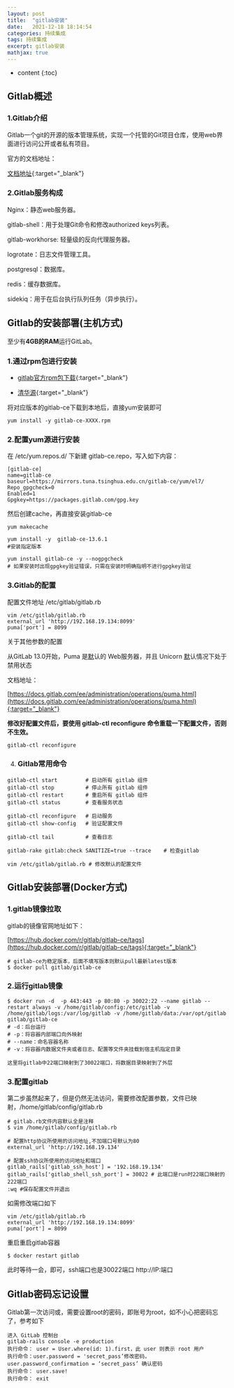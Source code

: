 ```yaml
---
layout: post
title:  "gitlab安装"
date:   2021-12-18 18:14:54
categories: 持续集成
tags: 持续集成
excerpt: gitlab安装
mathjax: true
---
```


* content
{:toc}


## Gitlab概述

### 1.Gitlab介绍

Gitlab一个git的开源的版本管理系统，实现一个托管的Git项目仓库，使用web界面进行访问公开或者私有项目。

官方的文档地址：

[文档地址](https://docs.gitlab.com/ee/){:target="_blank"}

### 2.Gitlab服务构成

Nginx：静态web服务器。

gitlab-shell：用于处理Git命令和修改authorized keys列表。

gitlab-workhorse: 轻量级的反向代理服务器。

logrotate：日志文件管理工具。

postgresql：数据库。

redis：缓存数据库。

sidekiq：用于在后台执行队列任务（异步执行）。

## Gitlab的安装部署(主机方式)

至少有**4GB的RAM**运行GitLab。

### 1.通过rpm包进行安装

- [gitlab官方rpm包下载](https://packages.gitlab.com/gitlab/gitlab-ce){:target="_blank"}

- [清华源](https://mirrors.tuna.tsinghua.edu.cn/gitlab-ce/yum/el7/){:target="_blank"}

将对应版本的gitlab-ce下载到本地后，直接yum安装即可

```
yum install -y gitlab-ce-XXXX.rpm
```

### 2.配置yum源进行安装

在 /etc/yum.repos.d/ 下新建 gitlab-ce.repo，写入如下内容：

```
[gitlab-ce]
name=gitlab-ce
baseurl=https://mirrors.tuna.tsinghua.edu.cn/gitlab-ce/yum/el7/
Repo_gpgcheck=0
Enabled=1
Gpgkey=https://packages.gitlab.com/gpg.key
```

然后创建cache，再直接安装gitlab-ce

```
yum makecache

yum install -y  gitlab-ce-13.6.1
#安装指定版本

yum install gitlab-ce -y --nogpgcheck
# 如果安装时出现gpgkey验证错误，只需在安装时明确指明不进行gpgkey验证
```

### 3.Gitlab的配置

配置文件地址  /etc/gitlab/gitlab.rb

```
vim /etc/gitlab/gitlab.rb
external_url 'http://192.168.19.134:8099'
puma['port'] = 8099
```

关于其他参数的配置

从GitLab 13.0开始，Puma 是[默](https://www.jb51.cc/tag/mo/)认的 Web服务器，并且 Unicorn [默](https://www.jb51.cc/tag/mo/)认情况下处于禁用状态

文档地址：

[https://docs.gitlab.com/ee/administration/operations/puma.html](https://docs.gitlab.com/ee/administration/operations/puma.html){:target="_blank"}

**修改好配置文件后，要使用 gitlab-ctl reconfigure 命令重载一下配置文件，否则不生效。**

```
gitlab-ctl reconfigure
```

4. ### Gitlab常用命令

```
gitlab-ctl start         # 启动所有 gitlab 组件
gitlab-ctl stop          # 停止所有 gitlab 组件
gitlab-ctl restart       # 重启所有 gitlab 组件
gitlab-ctl status        # 查看服务状态

gitlab-ctl reconfigure   # 启动服务
gitlab-ctl show-config   # 验证配置文件

gitlab-ctl tail          # 查看日志

gitlab-rake gitlab:check SANITIZE=true --trace    # 检查gitlab

vim /etc/gitlab/gitlab.rb # 修改默认的配置文件
```

## Gitlab安装部署(Docker方式)

### 1.gitlab镜像拉取

gitlab的镜像官网地址如下：

[https://hub.docker.com/r/gitlab/gitlab-ce/tags](https://hub.docker.com/r/gitlab/gitlab-ce/tags){:target="_blank"}

```
# gitlab-ce为稳定版本，后面不填写版本则默认pull最新latest版本
$ docker pull gitlab/gitlab-ce
```

### 2.运行gitlab镜像

```
$ docker run -d  -p 443:443 -p 80:80 -p 30022:22 --name gitlab --restart always -v /home/gitlab/config:/etc/gitlab -v /home/gitlab/logs:/var/log/gitlab -v /home/gitlab/data:/var/opt/gitlab gitlab/gitlab-ce
# -d：后台运行
# -p：将容器内部端口向外映射
# --name：命名容器名称
# -v：将容器内数据文件夹或者日志、配置等文件夹挂载到宿主机指定目录

这里将gitlab中22端口映射到了30022端口，将数据目录映射到了外层
```

### 3.配置gitlab

第二步虽然起来了，但是仍然无法访问，需要修改配置参数，文件已映射，/home/gitlab/config/gitlab.rb

```
# gitlab.rb文件内容默认全是注释
$ vim /home/gitlab/config/gitlab.rb

# 配置http协议所使用的访问地址,不加端口号默认为80
external_url 'http://192.168.19.134'

# 配置ssh协议所使用的访问地址和端口
gitlab_rails['gitlab_ssh_host'] = '192.168.19.134'
gitlab_rails['gitlab_shell_ssh_port'] = 30022 # 此端口是run时22端口映射的222端口
:wq #保存配置文件并退出
```

如需修改端口如下

```
vim /etc/gitlab/gitlab.rb
external_url 'http://192.168.19.134:8099'
puma['port'] = 8099
```

重启重启gitlab容器

```
$ docker restart gitlab
```

此时等待一会，即可，ssh端口也是30022端口
http://IP:端口

## Gitlab密码忘记设置

Gitlab第一次访问或，需要设置root的密码，即账号为root，如不小心把密码忘了，参考如下

```
进入 GitLab 控制台
gitlab-rails console -e production
执行命令： user = User.where(id: 1).first，此 user 则表示 root 用户
执行命令：user.password = 'secret_pass’修改密码， user.password_confirmation = ‘secret_pass’ 确认密码
执行命令： user.save!
执行命令： exit
```

